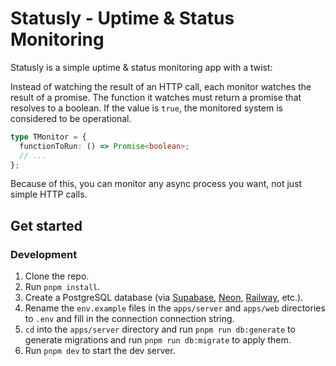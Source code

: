 # Statusly - Uptime & Status Monitoring

Statusly is a simple uptime & status monitoring app with a twist:

Instead of watching the result of an HTTP call, each monitor watches the result of a promise. The function it watches must return a promise that resolves to a boolean. If the value is `true`, the monitored system is considered to be operational.

```ts
type TMonitor = {
  functionToRun: () => Promise<boolean>;
  // ...
};
```

Because of this, you can monitor any async process you want, not just simple HTTP calls.

## Get started

### Development

1. Clone the repo.
2. Run `pnpm install`.
3. Create a PostgreSQL database (via [Supabase](https://supabase.com/), [Neon](https://neon.tech/), [Railway](https://railway.app/), etc.).
4. Rename the `env.example` files in the `apps/server` and `apps/web` directories to `.env` and fill in the connection connection string.
5. `cd` into the `apps/server` directory and run `pnpm run db:generate` to generate migrations and run `pnpm run db:migrate` to apply them.
6. Run `pnpm dev` to start the dev server.
